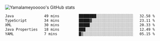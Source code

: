 ![Yamalameyooooo's GitHub stats](https://github-readme-stats.vercel.app/api?username=yamalameyooooo&theme=transparent&show_icons=true\&show=reviews,discussions_started,discussions_answered,prs_merged,prs_merged_percentage)

<!--START_SECTION:waka-->

```txt
Java              49 mins         ████████░░░░░░░░░░░░░░░░░   32.58 %
TypeScript        34 mins         █████▓░░░░░░░░░░░░░░░░░░░   23.11 %
XML               30 mins         █████░░░░░░░░░░░░░░░░░░░░   20.33 %
Java Properties   18 mins         ███░░░░░░░░░░░░░░░░░░░░░░   12.49 %
YAML              7 mins          █▒░░░░░░░░░░░░░░░░░░░░░░░   05.15 %
```

<!--END_SECTION:waka-->
